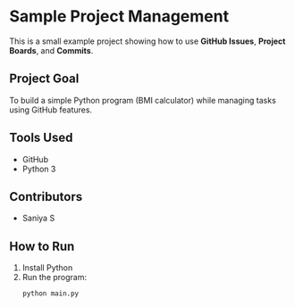 # Sample Project Management

This is a small example project showing how to use **GitHub Issues**, **Project Boards**, and **Commits**.

## Project Goal
To build a simple Python program (BMI calculator) while managing tasks using GitHub features.

## Tools Used
- GitHub
- Python 3

## Contributors
- Saniya S

## How to Run
1. Install Python
2. Run the program:
   ```bash
   python main.py

